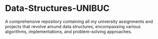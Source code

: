 # Data-Structures-UNIBUC

A comprehensive repository containing all my university assignments and projects that revolve around data structures, encompassing various algorithms, implementations, and problem-solving approaches.
